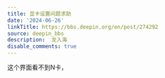 ```yaml
---
title: 显卡设置问题求助
date: '2024-06-26'
linkTitle: https://bbs.deepin.org/en/post/274292
source: deepin_bbs
description:  龙入海 
disable_comments: true
---
```

这个界面看不到N卡，
